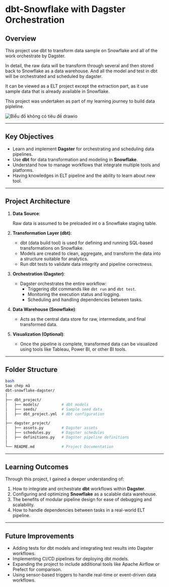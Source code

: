 # **dbt-Snowflake with Dagster Orchestration**

## **Overview**

This project use dbt to transform data sample on Snowflake and all of the work orchestrate by Dagster. 

In detail, the raw data will be transform through several  and then stored back to Snowflake as a data warehouse. And all the model and test in dbt will be orchestrated and scheduled by dagster.

It can be viewed as a ELT project except the extraction part, as it use sample data that is already available in Snowflake. 

This project was undertaken as part of my learning journey to build data pipleline.

![Biểu đồ không có tiêu đề drawio](https://github.com/user-attachments/assets/1a639d24-7432-45c3-b608-84cb470aea18)

---

## **Key Objectives**

- Learn and implement **Dagster** for orchestrating and scheduling data pipelines.
- Use **dbt** for data transformation and modeling in **Snowflake**.
- Understand how to manage workflows that integrate multiple tools and platforms.
- Having knowledges in ELT pipeline and the ability to learn about new tool.
---

## **Project Architecture**

1. **Data Source**:
    
    Raw data is assumed to be preloaded int
o a Snowflake staging table.
    
2. **Transformation Layer (dbt)**:
    - dbt (data build tool) is used for defining and running SQL-based transformations on Snowflake.
    - Models are created to clean, aggregate, and transform the data into a structure suitable for analytics.
    - Run dbt tests to validate data integrity and pipeline correctness.
3. **Orchestration (Dagster)**:
    - Dagster orchestrates the entire workflow:
        - Triggering dbt commands like `dbt run` and `dbt test`.
        - Monitoring the execution status and logging.
        - Scheduling and handling dependencies between tasks.
4. **Data Warehouse (Snowflake)**:
    - Acts as the central data store for raw, intermediate, and final transformed data.
5. **Visualization (Optional)**:
    - Once the pipeline is complete, transformed data can be visualized using tools like Tableau, Power BI, or other BI tools.

---


## **Folder Structure**

```bash
bash
Sao chép mã
dbt-snowflake-dagster/
│
├── dbt_project/
│   ├── models/          # dbt models
│   ├── seeds/           # Sample seed data
│   ├── dbt_project.yml  # dbt configuration
│
├── dagster_project/
│   ├── assets.py        # Dagster assets
│   ├── schedules.py     # Dagster schedules
│   ├── definitions.py   # Dagster pipeline definitions
│
└── README.md            # Project Documentation

```

---

## **Learning Outcomes**

Through this project, I gained a deeper understanding of:

1. How to integrate and orchestrate **dbt** workflows within **Dagster**.
2. Configuring and optimizing **Snowflake** as a scalable data warehouse.
3. The benefits of modular pipeline design for ease of debugging and scalability.
4. How to handle dependencies between tasks in a real-world ELT pipeline.

---

## **Future Improvements**

- Adding tests for dbt models and integrating test results into Dagster workflows.
- Implementing CI/CD pipelines for deploying dbt models.
- Expanding the project to include additional tools like Apache Airflow or Prefect for comparison.
- Using sensor-based triggers to handle real-time or event-driven data workflows.
